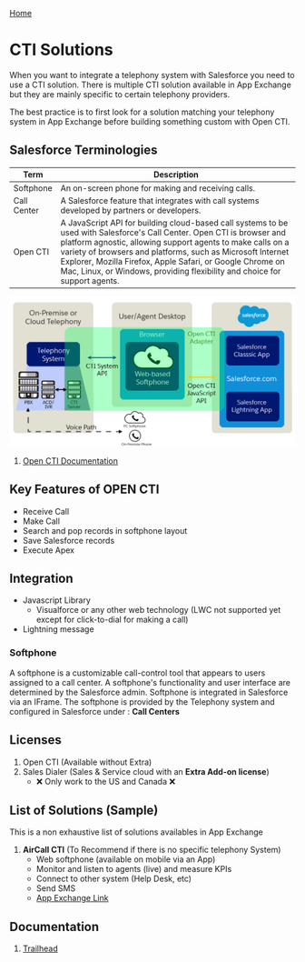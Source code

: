 [Home](../../README.md)
# CTI Solutions
When you want to integrate a telephony system with Salesforce you need to use a CTI solution.
There is multiple CTI solution available in App Exchange but they are mainly specific to certain telephony providers.

The best practice is to first look for a solution matching your telephony system in App Exchange before building something custom with Open CTI.

## Salesforce Terminologies
| Term | Description|
|--|--|
| Softphone| An on-screen phone for making and receiving calls.|
| Call Center| A Salesforce feature that integrates with call systems developed by partners or developers.|
| Open CTI| A JavaScript API for building cloud-based call systems to be used with Salesforce's Call Center. Open CTI is browser and platform agnostic, allowing support agents to make calls on a variety of browsers and platforms, such as Microsoft Internet Explorer, Mozilla Firefox, Apple Safari, or Google Chrome on Mac, Linux, or Windows, providing flexibility and choice for support agents.|



![Open CTI](../../Images/CTI-1.png)


1. [Open CTI Documentation](https://developer.salesforce.com/docs/atlas.en-us.api_cti.meta/api_cti/sforce_api_cti_intro.htm)

## Key Features of OPEN CTI
- Receive Call
- Make Call
- Search and pop records in softphone layout
- Save Salesforce records
- Execute Apex

## Integration
 - Javascript Library 
    - Visualforce or any other web technology (LWC not supported yet except for click-to-dial for making a call)
 - Lightning message
 
### Softphone
A softphone is a customizable call-control tool that appears to users assigned to a call center. A softphone's functionality and user interface are determined by the Salesforce admin.
Softphone is integrated in Salesforce via an IFrame. The softphone is provided by the Telephony system and configured in Salesforce under : **Call Centers**



## Licenses
1. Open CTI (Available without Extra)
2. Sales Dialer (Sales & Service cloud with an **Extra Add-on license**)
    - ❌ Only work to the US and Canada ❌

## List of Solutions (Sample)
This is a non exhaustive list of solutions availables in App Exchange

1. **AirCall CTI** (To Recommend if there is no specific telephony System)
    - Web softphone (available on mobile via an App)
    - Monitor and listen to agents (live) and  measure KPIs
    - Connect to other system (Help Desk, etc)
    - Send SMS
    - [App Exchange Link](https://appexchange.salesforce.com/appxListingDetail?listingId=a0N3A00000EFnzwUAD)


## Documentation

1. [Trailhead](https://trailhead.salesforce.com/content/learn/modules/service_call)